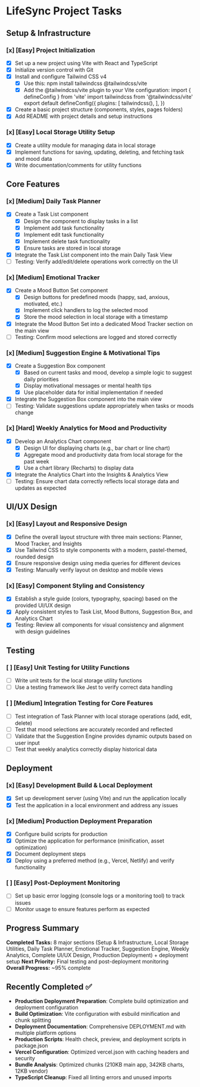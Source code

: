 # LifeSync Project Tasks

## Setup & Infrastructure

### [x] **[Easy]** Project Initialization
- [x] Set up a new project using Vite with React and TypeScript
- [x] Initialize version control with Git
- [x] Install and configure Tailwind CSS v4
  - [x] Use this: npm install tailwindcss @tailwindcss/vite
  - [x] Add the @tailwindcss/vite plugin to your Vite configuration: 
        import { defineConfig } from 'vite'
import tailwindcss from '@tailwindcss/vite'
export default defineConfig({
  plugins: [
    tailwindcss(),
  ],
})
- [x] Create a basic project structure (components, styles, pages folders)
- [x] Add README with project details and setup instructions

### [x] **[Easy]** Local Storage Utility Setup
- [x] Create a utility module for managing data in local storage
- [x] Implement functions for saving, updating, deleting, and fetching task and mood data
- [x] Write documentation/comments for utility functions

## Core Features

### [x] **[Medium]** Daily Task Planner
- [x] Create a Task List component
  - [x] Design the component to display tasks in a list
  - [x] Implement add task functionality
  - [x] Implement edit task functionality
  - [x] Implement delete task functionality
  - [x] Ensure tasks are stored in local storage
- [x] Integrate the Task List component into the main Daily Task View
- [ ] Testing: Verify add/edit/delete operations work correctly on the UI

### [x] **[Medium]** Emotional Tracker
- [x] Create a Mood Button Set component
  - [x] Design buttons for predefined moods (happy, sad, anxious, motivated, etc.)
  - [x] Implement click handlers to log the selected mood
  - [x] Store the mood selection in local storage with a timestamp
- [x] Integrate the Mood Button Set into a dedicated Mood Tracker section on the main view
- [ ] Testing: Confirm mood selections are logged and stored correctly

### [x] **[Medium]** Suggestion Engine & Motivational Tips
- [x] Create a Suggestion Box component
  - [x] Based on current tasks and mood, develop a simple logic to suggest daily priorities
  - [x] Display motivational messages or mental health tips
  - [x] Use placeholder data for initial implementation if needed
- [x] Integrate the Suggestion Box component into the main view
- [ ] Testing: Validate suggestions update appropriately when tasks or moods change

### [x] **[Hard]** Weekly Analytics for Mood and Productivity
- [x] Develop an Analytics Chart component
  - [x] Design UI for displaying charts (e.g., bar chart or line chart)
  - [x] Aggregate mood and productivity data from local storage for the past week
  - [x] Use a chart library (Recharts) to display data
- [x] Integrate the Analytics Chart into the Insights & Analytics View
- [ ] Testing: Ensure chart data correctly reflects local storage data and updates as expected

## UI/UX Design

### [x] **[Easy]** Layout and Responsive Design
- [x] Define the overall layout structure with three main sections: Planner, Mood Tracker, and Insights
- [x] Use Tailwind CSS to style components with a modern, pastel-themed, rounded design
- [x] Ensure responsive design using media queries for different devices
- [x] Testing: Manually verify layout on desktop and mobile views

### [x] **[Easy]** Component Styling and Consistency
- [x] Establish a style guide (colors, typography, spacing) based on the provided UI/UX design
- [x] Apply consistent styles to Task List, Mood Buttons, Suggestion Box, and Analytics Chart
- [x] Testing: Review all components for visual consistency and alignment with design guidelines

## Testing

### [ ] **[Easy]** Unit Testing for Utility Functions
- [ ] Write unit tests for the local storage utility functions
- [ ] Use a testing framework like Jest to verify correct data handling

### [ ] **[Medium]** Integration Testing for Core Features
- [ ] Test integration of Task Planner with local storage operations (add, edit, delete)
- [ ] Test that mood selections are accurately recorded and reflected
- [ ] Validate that the Suggestion Engine provides dynamic outputs based on user input
- [ ] Test that weekly analytics correctly display historical data

## Deployment

### [x] **[Easy]** Development Build & Local Deployment
- [x] Set up development server (using Vite) and run the application locally
- [x] Test the application in a local environment and address any issues

### [x] **[Medium]** Production Deployment Preparation
- [x] Configure build scripts for production
- [x] Optimize the application for performance (minification, asset optimization)
- [x] Document deployment steps
- [x] Deploy using a preferred method (e.g., Vercel, Netlify) and verify functionality

### [ ] **[Easy]** Post-Deployment Monitoring
- [ ] Set up basic error logging (console logs or a monitoring tool) to track issues
- [ ] Monitor usage to ensure features perform as expected

## Progress Summary
**Completed Tasks:** 8 major sections (Setup & Infrastructure, Local Storage Utilities, Daily Task Planner, Emotional Tracker, Suggestion Engine, Weekly Analytics, Complete UI/UX Design, Production Deployment) + deployment setup
**Next Priority:** Final testing and post-deployment monitoring  
**Overall Progress:** ~95% complete

## Recently Completed ✅
- **Production Deployment Preparation**: Complete build optimization and deployment configuration
- **Build Optimization**: Vite configuration with esbuild minification and chunk splitting
- **Deployment Documentation**: Comprehensive DEPLOYMENT.md with multiple platform options
- **Production Scripts**: Health check, preview, and deployment scripts in package.json
- **Vercel Configuration**: Optimized vercel.json with caching headers and security
- **Bundle Analysis**: Optimized chunks (210KB main app, 342KB charts, 12KB vendor)
- **TypeScript Cleanup**: Fixed all linting errors and unused imports 